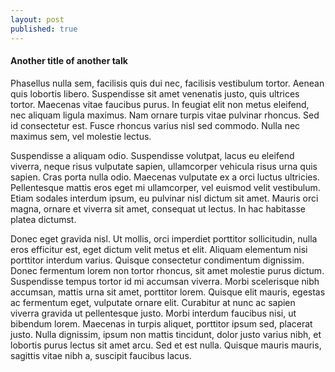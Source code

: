 ```yaml
---
layout: post
published: true
---
```


#### Another title of another talk

Phasellus nulla sem, facilisis quis dui nec, facilisis vestibulum tortor. Aenean quis lobortis libero. Suspendisse sit amet venenatis justo, quis ultrices tortor. Maecenas vitae faucibus purus. In feugiat elit non metus eleifend, nec aliquam ligula maximus. Nam ornare turpis vitae pulvinar rhoncus. Sed id consectetur est. Fusce rhoncus varius nisl sed commodo. Nulla nec maximus sem, vel molestie lectus.

Suspendisse a aliquam odio. Suspendisse volutpat, lacus eu eleifend viverra, neque risus vulputate sapien, ullamcorper vehicula risus urna quis sapien. Cras porta nulla odio. Maecenas vulputate ex a orci luctus ultricies. Pellentesque mattis eros eget mi ullamcorper, vel euismod velit vestibulum. Etiam sodales interdum ipsum, eu pulvinar nisl dictum sit amet. Mauris orci magna, ornare et viverra sit amet, consequat ut lectus. In hac habitasse platea dictumst.

Donec eget gravida nisl. Ut mollis, orci imperdiet porttitor sollicitudin, nulla eros efficitur est, eget dictum velit metus et elit. Aliquam elementum nisi porttitor interdum varius. Quisque consectetur condimentum dignissim. Donec fermentum lorem non tortor rhoncus, sit amet molestie purus dictum. Suspendisse tempus tortor id mi accumsan viverra. Morbi scelerisque nibh accumsan, mattis urna sit amet, porttitor lorem. Quisque elit mauris, egestas ac fermentum eget, vulputate ornare elit. Curabitur at nunc ac sapien viverra gravida ut pellentesque justo. Morbi interdum faucibus nisi, ut bibendum lorem. Maecenas in turpis aliquet, porttitor ipsum sed, placerat justo. Nulla dignissim, ipsum non mattis tincidunt, dolor justo varius nibh, et lobortis purus lectus sit amet arcu. Sed et est nulla. Quisque mauris mauris, sagittis vitae nibh a, suscipit faucibus lacus.
